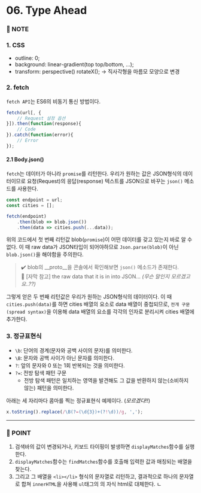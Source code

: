 # 06. Type Ahead

### :pencil: NOTE
### 1. CSS
- outline: 0;
- background: linear-gradient(top top/bottom, ...);
- transform: perspective() rotateX(); -> 직사각형을 마름모 모양으로 변경


### 2. fetch
`fetch API`는 ES6의 비동기 통신 방법이다. 

```javascript
fetch(url[, {
    // Request 설정 옵션
}]).then(function(response){
    // Code
}).catch(function(error){
    // Error
});
```

#### 2.1 Body.json()
`fetch`는 데이터가 아니라 `promise`를 리턴한다. 우리가 원하는 값은 JSON형식의 데이터이므로 요청(Request)의 응답(response) 텍스트를 JSON으로 바꾸는 `json()` 메소드를 사용한다. 

```javascript
const endpoint = url;
const cities = [];

fetch(endpoint) 
    .then(blob => blob.json())
    .then(data => cities.push(...data));
```

위의 코드에서 첫 번째 리턴값 blob(`promise`)이 어떤 데이터를 갖고 있는지 바로 알 수 없다. 이 때 raw data가 JSON타입이 되어야하므로 `Json.parse(blob)`이 아닌 `blob.json()`을 해야함을 주의한다. 

> ✔️ blob의 __proto__을 콘솔에서 확인해보면 `json()` 메소드가 존재한다.   
> 💬 [자막 참고] the raw data that it is in into JSON... *(무슨 말인지 모르겠고요..??)*   
     

그렇게 얻은 두 번째 리턴값은 우리가 원하는 JSON형식의 데이터이다. 이 때 `cities.push(data)`를 하면 cities 배열의 요소로 data 배열이 중첩되므로, `전개 구문(spread syntax)`을 이용해 data 배열의 요소를 각각의 인자로 분리시켜 cities 배열에 추가한다. 

         



### 3. 정규표현식
- `\b`: 단어의 경계(문자와 공백 사이의 문자)를 의미한다.
- `\B`: 문자와 공백 사이가 아닌 문자를 의미한다. 
- `?`: 앞의 문자와 0 또는 1회 반복되는 것을 의미한다. 
- `?=`: 전방 탐색 패턴 구문  
    - 전방 탐색 패턴은 일치하는 영역을 발견해도 그 값을 반환하지 않는(소비하지 않는) 패턴을 의미한다.

아래는 세 자리마다 콤마를 찍는 정규표현식 예제이다. (_모르겠다!!_)

```javascript
x.toString().replace(/\B(?=(\d{3})+(?!\d))/g, ',');
```

 

---
### 👀 POINT
1. 검색바의 값이 변경되거나, 키보드 타이핑이 발생하면 `displayMatches`함수를 실행한다.
2. `displayMatches`함수는 `findMatches`함수를 호출해 입력한 값과 매칭되는 배열을 찾는다. 
3. 그리고 그 배열을 `<li></li>` 형식의 문자열로 리턴하고, 결과적으로 하나의 문자열로 합쳐 `innerHTML`을 사용해 `ul`태그의 의 자식 html로 대체한다. ㄴ